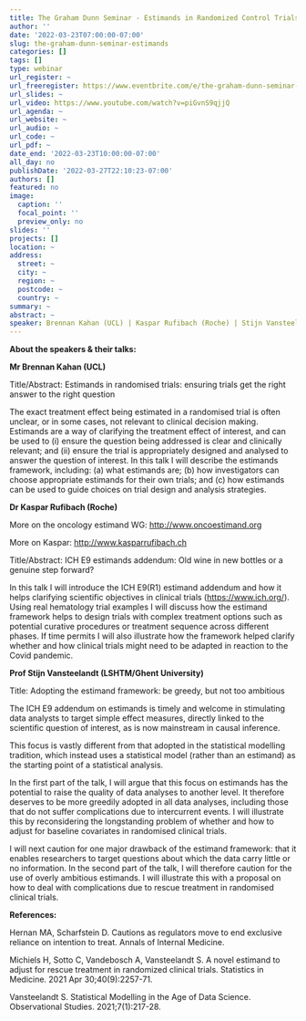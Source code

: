 ```yaml
---
title: The Graham Dunn Seminar - Estimands in Randomized Control Trials
author: ''
date: '2022-03-23T07:00:00-07:00'
slug: the-graham-dunn-seminar-estimands
categories: []
tags: []
type: webinar
url_register: ~
url_freeregister: https://www.eventbrite.com/e/the-graham-dunn-seminar-online-estimands-tickets-258567551507?keep_tld=1#
url_slides: ~
url_video: https://www.youtube.com/watch?v=piGvnS9qjjQ
url_agenda: ~
url_website: ~
url_audio: ~
url_code: ~
url_pdf: ~
date_end: '2022-03-23T10:00:00-07:00'
all_day: no
publishDate: '2022-03-27T22:10:23-07:00'
authors: []
featured: no
image:
  caption: ''
  focal_point: ''
  preview_only: no
slides: ''
projects: []
location: ~
address:
  street: ~
  city: ~
  region: ~
  postcode: ~
  country: ~
summary: ~
abstract: ~
speaker: Brennan Kahan (UCL) | Kaspar Rufibach (Roche) | Stijn Vansteelandt (LSHTM/Ghent University)
---
```

<!--more-->
**About the speakers & their talks:**    

**Mr Brennan Kahan (UCL)**  

Title/Abstract: Estimands in randomised trials: ensuring trials get the right answer to the right question  

The exact treatment effect being estimated in a randomised trial is often unclear, or in some cases, not relevant to clinical decision making. Estimands are a way of clarifying the treatment effect of interest, and can be used to (i) ensure the question being addressed is clear and clinically relevant; and (ii) ensure the trial is appropriately designed and analysed to answer the question of interest. In this talk I will describe the estimands framework, including: (a) what estimands are; (b) how investigators can choose appropriate estimands for their own trials; and (c) how estimands can be used to guide choices on trial design and analysis strategies.  

**Dr Kaspar Rufibach (Roche)**  

More on the oncology estimand WG: http://www.oncoestimand.org  

More on Kaspar: http://www.kasparrufibach.ch  

Title/Abstract: ICH E9 estimands addendum: Old wine in new bottles or a genuine step forward?  

In this talk I will introduce the ICH E9(R1) estimand addendum and how it helps clarifying scientific objectives in clinical trials (https://www.ich.org/). Using real hematology trial examples I will discuss how the estimand framework helps to design trials with complex treatment options such as potential curative procedures or treatment sequence across different phases. If time permits I will also illustrate how the framework helped clarify whether and how clinical trials might need to be adapted in reaction to the Covid pandemic.  

**Prof Stijn Vansteelandt (LSHTM/Ghent University)**  

Title: Adopting the estimand framework: be greedy, but not too ambitious    

The ICH E9 addendum on estimands is timely and welcome in stimulating data analysts to target simple effect measures, directly linked to the scientific question of interest, as is now mainstream in causal inference.  

This focus is vastly different from that adopted in the statistical modelling tradition, which instead uses a statistical model (rather than an estimand) as the starting point of a statistical analysis.  

In the first part of the talk, I will argue that this focus on estimands has the potential to raise the quality of data analyses to another level. It therefore deserves to be more greedily adopted in all data analyses, including those that do not suffer complications due to intercurrent events. I will illustrate this by reconsidering the longstanding problem of whether and how to adjust for baseline covariates in randomised clinical trials.  

I will next caution for one major drawback of the estimand framework: that it enables researchers to target questions about which the data carry little or no information. In the second part of the talk, I will therefore caution for the use of overly ambitious estimands. I will illustrate this with a proposal on how to deal with complications due to rescue treatment in randomised clinical trials.  

**References:**  

Hernan MA, Scharfstein D. Cautions as regulators move to end exclusive reliance on intention to treat. Annals of Internal Medicine.  

Michiels H, Sotto C, Vandebosch A, Vansteelandt S. A novel estimand to adjust for rescue treatment in randomized clinical trials. Statistics in Medicine. 2021 Apr 30;40(9):2257-71.  

Vansteelandt S. Statistical Modelling in the Age of Data Science. Observational Studies. 2021;7(1):217-28.  